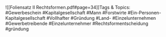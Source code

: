 
![[Foliensatz II Rechtsformen.pdf#page=34]]Tags & Topics:
   #Gewerbeschein
   #Kapitalgesellschaft
   #Mann
   #Forstwirte
   #Ein-Personen-Kapitalgesellschaft
   #Vollhafter
   #Gründung
   #Land-
   #Einzelunternehmen
   #Gewerbetreibende
   #Einzelunternehmer
   #Rechtsformentscheidung
   #gründung